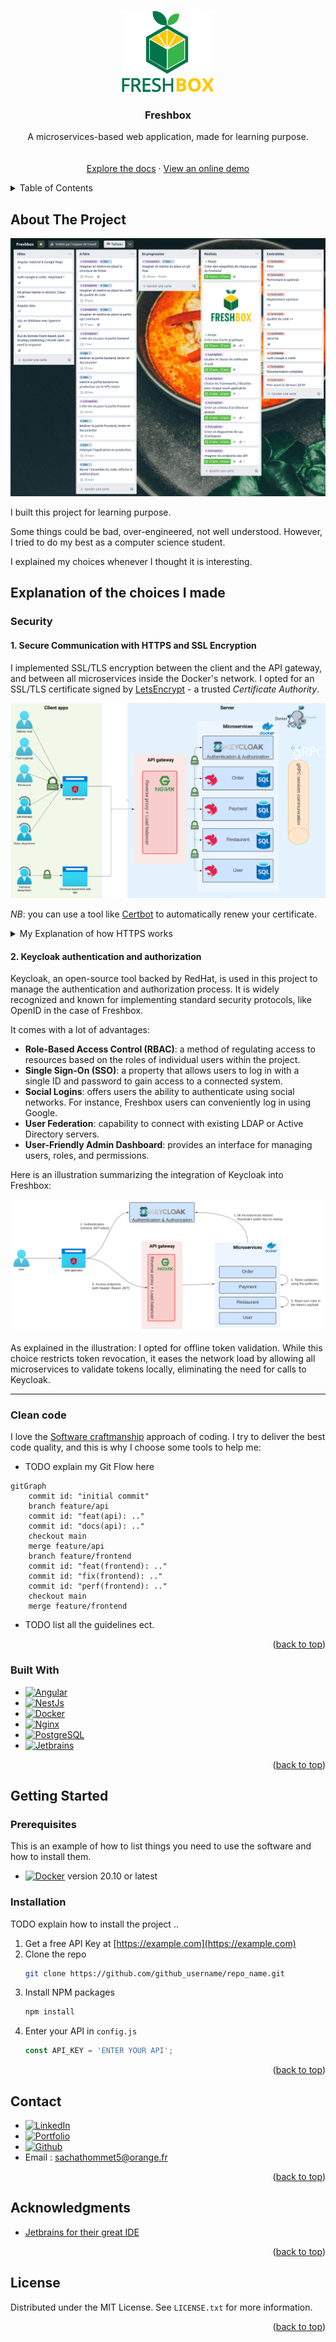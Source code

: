 <a name="readme-top"></a>


<!-- PROJECT LOGO -->
<br />
<div align="center">
  <a href="https://github.com/depp57/freshbox">
    <img src="docs/freshbox-logo-vertical.png" alt="Logo" width="150" height="131">
  </a>

<h3 align="center">Freshbox</h3>

  <p align="center">
    A microservices-based web application, made for learning purpose.
    <br />
    <br />
    <br />
    <a href="https://github.com/github_username/repo_name">Explore the docs</a>
    ·
    <a href="https://freshbox.sachathommet.fr">View an online demo</a>
  </p>
</div>


<!-- TABLE OF CONTENTS -->
<details>
  <summary>Table of Contents</summary>
  <ol>
    <li>
      <a href="#about-the-project">About The Project</a>
      <ul>
        <li><a href="#built-with">Built With</a></li>
      </ul>
    </li>
    <li>
      <a href="#getting-started">Getting Started</a>
      <ul>
        <li><a href="#prerequisites">Prerequisites</a></li>
        <li><a href="#installation">Installation</a></li>
      </ul>
    </li>
    <li><a href="#contact">Contact</a></li>
    <li><a href="#acknowledgments">Acknowledgments</a></li>
    <li><a href="#license">License</a></li>
  </ol>
</details>


## About The Project

[![Product Name Screen Shot][product-screenshot]](https://freshbox.sachathommet.fr)

I built this project for learning purpose.

Some things could be bad, over-engineered, not well understood. However, I tried to do my best as a
computer science student.

I explained my choices whenever I thought it is interesting.

## Explanation of the choices I made

### Security

#### 1. Secure Communication with HTTPS and SSL Encryption

I implemented SSL/TLS encryption between the client and the API gateway, and between all microservices inside the Docker's
network.
I opted for an SSL/TLS certificate signed by [LetsEncrypt](https://letsencrypt.org) - a trusted *Certificate Authority*.

![architecture_v0.1.png](docs/architecture_v0.1.png)

*NB*: you can use a tool like [Certbot](https://certbot.eff.org/) to automatically renew your certificate.

<details>
  <summary>My Explanation of how HTTPS works</summary>

1. Request a certificate
   1. Create a Certificate Signing Request (CSR) with your company information (FQDN, email, name, ect.).
   2. Send it to the Certificate Authority (CA).
   3. The CA will perform a DNS challenge (usually check if a TXT record exists), to ensure the provided FQDN belongs to you.
   4. If the challenge succeed, the CA send you back your certificate signed by the CA's root certificate.

2. Serve the certificate

```mermaid
flowchart LR
    root_certificate -- sign --> intermediate_certificate -- sign --> server_certificate
```
<div align="center"><i>Certificate chain, in this case the root certificate belongs to LetsEncrypt</i></div>

![mermaid-diagram-2023-08-15-160103.svg](docs/https_session.svg)

<div align="center"><i>An HTTPS session</i></div>

</details>

#### 2. Keycloak authentication and authorization

Keycloak, an open-source tool backed by RedHat, is used in this project to manage the authentication and authorization process.
It is widely recognized and known for implementing standard security protocols, like OpenID in the case of Freshbox.

It comes with a lot of advantages:
- **Role-Based Access Control (RBAC)**: a method of regulating access to resources based on the roles of individual users within the project.
- **Single Sign-On (SSO)**: a property that allows users to log in with a single ID and password to gain access to a connected system.
- **Social Logins**: offers users the ability to authenticate using social networks. For instance, Freshbox users can conveniently log in using Google.
- **User Federation**: capability to connect with existing LDAP or Active Directory servers.
- **User-Friendly Admin Dashboard**: provides an interface for managing users, roles, and permissions.

Here is an illustration summarizing the integration of Keycloak into Freshbox:

![keycloak_integration.svg](docs%2Fkeycloak_integration.svg)

As explained in the illustration: I opted for offline token validation. While this choice restricts token revocation,
it eases the network load by allowing all microservices to validate tokens locally, eliminating the need for calls to Keycloak.

---

### Clean code

I love the [Software craftmanship](https://en.wikipedia.org/wiki/Software_craftsmanship) approach of coding.
I try to deliver the best code quality, and this is why I choose some tools to help me:

- TODO explain my Git Flow here

```mermaid
gitGraph
    commit id: "initial commit"
    branch feature/api
    commit id: "feat(api): .."
    commit id: "docs(api): .."
    checkout main
    merge feature/api
    branch feature/frontend
    commit id: "feat(frontend): .."
    commit id: "fix(frontend): .."
    commit id: "perf(frontend): .."
    checkout main
    merge feature/frontend
```

- TODO list all the guidelines ect.

<p align="right">(<a href="#readme-top">back to top</a>)</p>

### Built With

* [![Angular][Angular.io]][Angular-url]
* [![NestJs][NestJs]][NestJs-url]
* [![Docker][Docker]][Docker-url]
* [![Nginx][Nginx]][Nginx-url]
* [![PostgreSQL][PostgreSQL]][PostgreSQL-url]
* [![Jetbrains][Jetbrains]][Jetbrains-url]

<p align="right">(<a href="#readme-top">back to top</a>)</p>


<!-- GETTING STARTED -->
## Getting Started

### Prerequisites

This is an example of how to list things you need to use the software and how to install them.
* [![Docker][Docker]][Docker-url] version 20.10 or latest

### Installation

TODO explain how to install the project ..

1. Get a free API Key at [https://example.com](https://example.com)
2. Clone the repo
   ```sh
   git clone https://github.com/github_username/repo_name.git
   ```
3. Install NPM packages
   ```sh
   npm install
   ```
4. Enter your API in `config.js`
   ```js
   const API_KEY = 'ENTER YOUR API';
   ```

<p align="right">(<a href="#readme-top">back to top</a>)</p>


<!-- CONTACT -->
## Contact

- [![LinkedIn][LinkedIn]][LinkedIn-url]
- [![Portfolio][Portfolio]][Portfolio-url]
- [![Github][Github]][Github-url]
- Email : sachathommet5@orange.fr

<p align="right">(<a href="#readme-top">back to top</a>)</p>



<!-- ACKNOWLEDGMENTS -->
## Acknowledgments

* [Jetbrains for their great IDE](https://www.jetbrains.com/)

<p align="right">(<a href="#readme-top">back to top</a>)</p>


<!-- LICENSE -->
## License

Distributed under the MIT License. See `LICENSE.txt` for more information.

<p align="right">(<a href="#readme-top">back to top</a>)</p>


<!-- MARKDOWN LINKS & IMAGES -->
<!-- https://www.markdownguide.org/basic-syntax/#reference-style-links -->
[product-screenshot]: docs/trello.png
[product-url]: https://freshbox.sachathommet.fr
[Linkedin]: https://img.shields.io/badge/LinkedIn-0A66C2?style=for-the-badge&logo=LinkedIn&logoColor=white
[Linkedin-url]: https://fr.linkedin.com/in/sacha-thommet
[Angular.io]: https://img.shields.io/badge/Angular-DD0031?style=for-the-badge&logo=angular&logoColor=white
[Angular-url]: https://angular.io/
[Nestjs]: https://img.shields.io/badge/NestJS-E0234E?style=for-the-badge&logo=NestJS&logoColor=white
[Nestjs-url]: https://nestjs.com/
[Docker]: https://img.shields.io/badge/Docker-2496ED?style=for-the-badge&logo=Docker&logoColor=white
[Docker-url]: https://www.docker.com/
[Nginx]: https://img.shields.io/badge/NGINX-009639?style=for-the-badge&logo=NGINX&logoColor=white
[Nginx-url]: https://www.nginx.com/
[PostgreSQL]: https://img.shields.io/badge/PostgreSQL-4169E1?style=for-the-badge&logo=PostgreSQL&logoColor=white
[PostgreSQL-url]: https://www.postgresql.org/
[Jetbrains]: https://img.shields.io/badge/Webstorm_IDE-000000?style=for-the-badge&logo=Jetbrains&logoColor=white
[Jetbrains-url]: https://www.jetbrains.com/
[Portfolio]: https://img.shields.io/badge/Portfolio-000000?style=for-the-badge&logo=Prettier&logoColor=white
[Portfolio-url]: http://sachathommet.fr/
[Github]: https://img.shields.io/badge/Github-181717?style=for-the-badge&logo=Github&logoColor=white
[Github-url]: https://github.com/depp57
